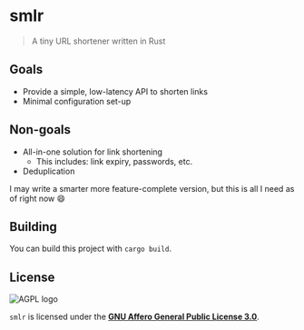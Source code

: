 # smlr
> A tiny URL shortener written in Rust

## Goals
- Provide a simple, low-latency API to shorten links
- Minimal configuration set-up

## Non-goals
- All-in-one solution for link shortening
  - This includes: link expiry, passwords, etc.
- Deduplication

I may write a smarter more feature-complete version, but this is
all I need as of right now 😄

## Building
You can build this project with `cargo build`.

## License
![AGPL logo](https://www.gnu.org/graphics/agplv3-155x51.png "GNU Affero General Public License")

`smlr` is licensed under the [**GNU Affero General Public License
3.0**](LICENSE).